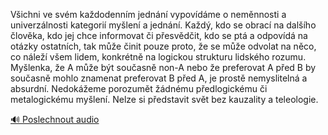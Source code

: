 
Všichni ve svém každodenním jednání vypovídáme o neměnnosti a univerzálnosti kategorií myšlení a jednání. Každý, kdo se obrací na dalšího člověka, kdo jej chce informovat či přesvědčit, kdo se ptá a odpovídá na otázky ostatních, tak může činit pouze proto, že se může odvolat na něco, co náleží všem lidem, konkrétně na logickou strukturu lidského rozumu. Myšlenka, že A může být současně non-A nebo že preferovat A před B by současně mohlo znamenat preferovat B před A, je prostě nemyslitelná a absurdní. Nedokážeme porozumět žádnému předlogickému či metalogickému myšlení. Nelze si představit svět bez kauzality a teleologie.

[🔊 Poslechnout audio](/data/7-paragraphs/audio/chapter_13/para_009-Vichni-ve-svm-kadodennm-jednn-vypovdme-o-n.mp3)
